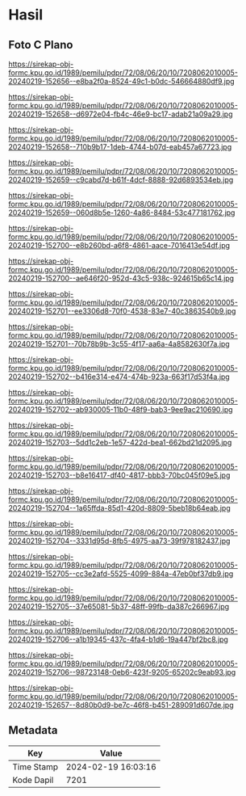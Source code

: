 # Hasil

## Foto C Plano

https://sirekap-obj-formc.kpu.go.id/1989/pemilu/pdpr/72/08/06/20/10/7208062010005-20240219-152656--e8ba2f0a-8524-49c1-b0dc-546664880df9.jpg

https://sirekap-obj-formc.kpu.go.id/1989/pemilu/pdpr/72/08/06/20/10/7208062010005-20240219-152658--d6972e04-fb4c-46e9-bc17-adab21a09a29.jpg

https://sirekap-obj-formc.kpu.go.id/1989/pemilu/pdpr/72/08/06/20/10/7208062010005-20240219-152658--710b9b17-1deb-4744-b07d-eab457a67723.jpg

https://sirekap-obj-formc.kpu.go.id/1989/pemilu/pdpr/72/08/06/20/10/7208062010005-20240219-152659--c9cabd7d-b61f-4dcf-8888-92d6893534eb.jpg

https://sirekap-obj-formc.kpu.go.id/1989/pemilu/pdpr/72/08/06/20/10/7208062010005-20240219-152659--060d8b5e-1260-4a86-8484-53c477181762.jpg

https://sirekap-obj-formc.kpu.go.id/1989/pemilu/pdpr/72/08/06/20/10/7208062010005-20240219-152700--e8b260bd-a6f8-4861-aace-7016413e54df.jpg

https://sirekap-obj-formc.kpu.go.id/1989/pemilu/pdpr/72/08/06/20/10/7208062010005-20240219-152700--ae646f20-952d-43c5-938c-924615b65c14.jpg

https://sirekap-obj-formc.kpu.go.id/1989/pemilu/pdpr/72/08/06/20/10/7208062010005-20240219-152701--ee3306d8-70f0-4538-83e7-40c3863540b9.jpg

https://sirekap-obj-formc.kpu.go.id/1989/pemilu/pdpr/72/08/06/20/10/7208062010005-20240219-152701--70b78b9b-3c55-4f17-aa6a-4a8582630f7a.jpg

https://sirekap-obj-formc.kpu.go.id/1989/pemilu/pdpr/72/08/06/20/10/7208062010005-20240219-152702--b416e314-e474-474b-923a-663f17d53f4a.jpg

https://sirekap-obj-formc.kpu.go.id/1989/pemilu/pdpr/72/08/06/20/10/7208062010005-20240219-152702--ab930005-11b0-48f9-bab3-9ee9ac210690.jpg

https://sirekap-obj-formc.kpu.go.id/1989/pemilu/pdpr/72/08/06/20/10/7208062010005-20240219-152703--5dd1c2eb-1e57-422d-bea1-662bd21d2095.jpg

https://sirekap-obj-formc.kpu.go.id/1989/pemilu/pdpr/72/08/06/20/10/7208062010005-20240219-152703--b8e16417-df40-4817-bbb3-70bc045f09e5.jpg

https://sirekap-obj-formc.kpu.go.id/1989/pemilu/pdpr/72/08/06/20/10/7208062010005-20240219-152704--1a65ffda-85d1-420d-8809-5beb18b64eab.jpg

https://sirekap-obj-formc.kpu.go.id/1989/pemilu/pdpr/72/08/06/20/10/7208062010005-20240219-152704--3331d95d-8fb5-4975-aa73-39f978182437.jpg

https://sirekap-obj-formc.kpu.go.id/1989/pemilu/pdpr/72/08/06/20/10/7208062010005-20240219-152705--cc3e2afd-5525-4099-884a-47eb0bf37db9.jpg

https://sirekap-obj-formc.kpu.go.id/1989/pemilu/pdpr/72/08/06/20/10/7208062010005-20240219-152705--37e65081-5b37-48ff-99fb-da387c266967.jpg

https://sirekap-obj-formc.kpu.go.id/1989/pemilu/pdpr/72/08/06/20/10/7208062010005-20240219-152706--a1b19345-437c-4fa4-b1d6-19a447bf2bc8.jpg

https://sirekap-obj-formc.kpu.go.id/1989/pemilu/pdpr/72/08/06/20/10/7208062010005-20240219-152706--98723148-0eb6-423f-9205-65202c9eab93.jpg

https://sirekap-obj-formc.kpu.go.id/1989/pemilu/pdpr/72/08/06/20/10/7208062010005-20240219-152657--8d80b0d9-be7c-46f8-b451-289091d607de.jpg


## Metadata

| Key        | Value               |
| ---------- | ------------------- |
| Time Stamp | 2024-02-19 16:03:16 |
| Kode Dapil | 7201                |



